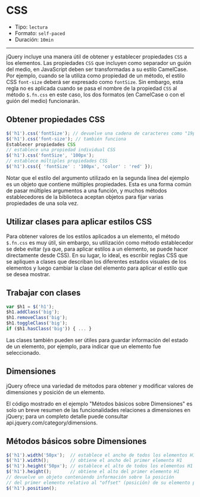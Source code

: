 # CSS

* Tipo: `lectura`
* Formato: `self-paced`
* Duración: `10min`

***

jQuery incluye una manera útil de obtener y establecer propiedades `CSS` a los
elementos.
Las propiedades `CSS` que incluyen como separador un guión del medio, en
JavaScript deben ser transformadas a su estilo CamelCase. Por ejemplo, cuando
se la utiliza como propiedad de un método, el estilo CSS `font-size` deberá ser
expresado como `fontSize`. Sin embargo, esta regla no es aplicada cuando se
pasa el nombre de la propiedad `CSS` al método `$.fn.css` en este caso, los dos
formatos (en CamelCase o con el guión del medio) funcionarán.

## Obtener propiedades CSS

```javascript
$('h1').css('fontSize'); // devuelve una cadena de caracteres como "19px"
$('h1').css('font-size'); // también funciona
Establecer propiedades CSS
// establece una propiedad individual CSS
$('h1').css('fontSize', '100px');
// establece múltiples propiedades CSS
$('h1').css({ 'fontSize' : '100px', 'color' : 'red' });
```

Notar que el estilo del argumento utilizado en la segunda línea del ejemplo es
un objeto que contiene múltiples propiedades. Esta es una forma común de pasar
múltiples argumentos a una función, y muchos métodos establecedores de la
biblioteca aceptan objetos para fijar varias propiedades de una sola vez.

## Utilizar clases para aplicar estilos CSS

Para obtener valores de los estilos aplicados a un elemento, el método
`$.fn.css` es muy útil, sin embargo, su utilización como método establecedor
se debe evitar (ya que, para aplicar estilos a un elemento, se puede hacer
directamente desde CSS). En su lugar, lo ideal, es escribir reglas CSS que se
apliquen a clases que describan los diferentes estados visuales de los
elementos y luego cambiar la clase del elemento para aplicar el estilo que se
desea mostrar.

## Trabajar con clases

```javascript
var $h1 = $('h1');
$h1.addClass('big');
$h1.removeClass('big');
$h1.toggleClass('big');
if ($h1.hasClass('big')) { ... }
```

Las clases también pueden ser útiles para guardar información del estado de un
elemento, por ejemplo, para indicar que un elemento fue seleccionado.

## Dimensiones

jQuery ofrece una variedad de métodos para obtener y modificar valores de
dimensiones y posición de un elemento.

El código mostrado en el ejemplo "Métodos básicos sobre Dimensiones" es solo
un breve resumen de las funcionalidades relaciones a dimensiones en jQuery;
para un completo detalle puede consultar api.jquery.com/category/dimensions.

## Métodos básicos sobre Dimensiones

```javascript
$('h1').width('50px');  // establece el ancho de todos los elementos H1
$('h1').width();        // obtiene el ancho del primer elemento H1
$('h1').height('50px'); // establece el alto de todos los elementos H1
$('h1').height();       // obtiene el alto del primer elemento H1
// devuelve un objeto conteniendo información sobre la posición
// del primer elemento relativo al "offset" (posición) de su elemento padre
$('h1').position();
```
